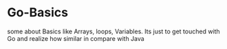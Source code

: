 # Go-Basics

some about Basics like Arrays, loops, Variables. Its just to get touched with Go and realize how similar in compare with Java
